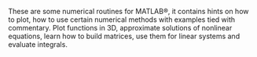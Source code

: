 These are some numerical routines for MATLAB®, it contains hints on how to plot, how to use certain numerical methods with examples tied with commentary. Plot functions in 3D, approximate solutions of nonlinear equations, learn how to build matrices, use them for linear systems and evaluate integrals.